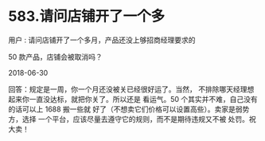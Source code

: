 # 583.请问店铺开了一个多

用户 : 请问店铺开了一个多月，产品还没上够招商经理要求的

50 款产品，店铺会被取消吗？

2018-06-30

回答：规定是一周，你一个月还没被关已经很好运了。当然， 不排除哪天经理想起来你一直没达标，就把你关了。所以还是 看运气。50 个其实并不难，自己没有的话可以上 1688 搬一些就 好了（不想卖它们价格可以设置高些）。卖家是弱势方，选择 一个平台，应该尽量去遵守它的规则，而不是期待违规又不被 处罚。祝大卖！